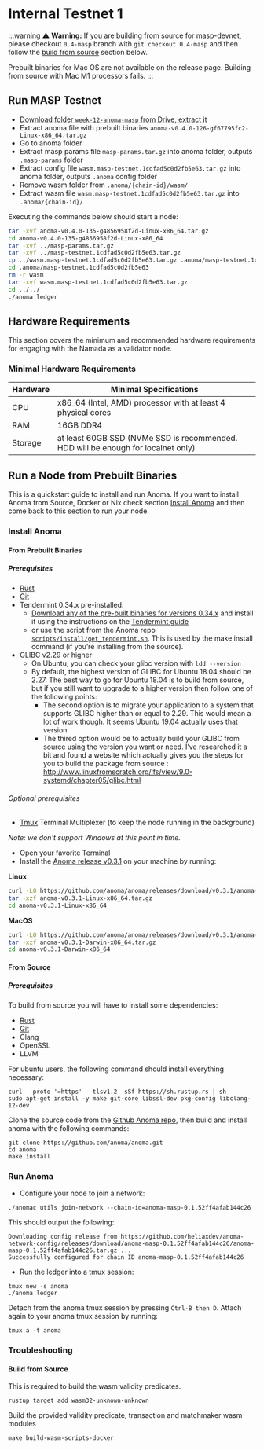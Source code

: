 # Internal Testnet 1

:::warning
:warning: **Warning:** If you are building from source for masp-devnet, please checkout `0.4-masp` branch with `git checkout 0.4-masp` and then follow the [build from source](#From-Source) section below.

Prebuilt binaries for Mac OS are not available on the release page.
Building from source with Mac M1 processors fails.
:::

## Run MASP Testnet
- [Download folder `week-12-anoma-masp` from Drive, extract it](ttps://drive.google.com/drive/folders/1MM-HOkxDgcbgKbTn8E2xVHVKPhiKBI9C?usp=sharing)
- Extract anoma file with prebuilt binaries `anoma-v0.4.0-126-gf67795fc2-Linux-x86_64.tar.gz`
- Go to anoma folder
- Extract masp params file `masp-params.tar.gz` into anoma folder, outputs `.masp-params` folder
- Extract config file `wasm.masp-testnet.1cdfad5c0d2fb5e63.tar.gz` into anoma folder, outputs `.anoma` config folder
- Remove wasm folder from `.anoma/{chain-id}/wasm/`
- Extract wasm file `wasm.masp-testnet.1cdfad5c0d2fb5e63.tar.gz` into `.anoma/{chain-id}/`

Executing the commands below should start a node:
```bash
tar -xvf anoma-v0.4.0-135-g4856958f2d-Linux-x86_64.tar.gz
cd anoma-v0.4.0-135-g4856958f2d-Linux-x86_64
tar -xvf ../masp-params.tar.gz
tar -xvf ../masp-testnet.1cdfad5c0d2fb5e63.tar.gz
cp ../wasm.masp-testnet.1cdfad5c0d2fb5e63.tar.gz .anoma/masp-testnet.1cdfad5c0d2fb5e63/
cd .anoma/masp-testnet.1cdfad5c0d2fb5e63
rm -r wasm
tar -xvf wasm.masp-testnet.1cdfad5c0d2fb5e63.tar.gz
cd ../../
./anoma ledger
```

## Hardware Requirements

This section covers the minimum and recommended hardware requirements for engaging with the Namada as a validator node.

### Minimal Hardware Requirements
| Hardware | Minimal Specifications |
| -------- | -------- |
| CPU     | x86_64 (Intel, AMD) processor with at least 4 physical cores     |
| RAM     | 16GB DDR4     |
| Storage     | at least 60GB SSD (NVMe SSD is recommended. HDD will be enough for localnet only)    |

## Run a Node from Prebuilt Binaries
This is a quickstart guide to install and run Anoma. If you want to install Anoma from Source, Docker or Nix check section [Install Anoma](https://docs.anoma.network/v0.5.0/user-guide/install.html) and then come back to this section to run your node.

### Install Anoma 
#### From Prebuilt Binaries
##### Prerequisites
- [Rust](https://www.rust-lang.org/tools/install)
- [Git](https://git-scm.com/book/en/v2/Getting-Started-Installing-Git)
- Tendermint 0.34.x pre-installed:
    - [Download any of the pre-built binaries for versions 0.34.x](https://github.com/tendermint/tendermint/releases) and install it using the instructions on the [Tendermint guide](https://docs.tendermint.com/master/introduction/install.html)
    - or use the script from the Anoma repo [`scripts/install/get_tendermint.sh`](https://github.com/anoma/anoma/blob/master/scripts/install/get_tendermint.sh). This is used by the make install command (if you’re installing from the source).
- GLIBC v2.29 or higher
    - On Ubuntu, you can check your glibc version with `ldd --version`
    - By default, the highest version of GLIBC for Ubuntu 18.04 should be 2.27. The best way to go for Ubuntu 18.04 is to build from source, but if you still want to upgrade to a higher version then follow one of the following points:
        - The second option is to migrate your application to a system that supports GLIBC higher than or equal to 2.29. This would mean a lot of work though. It seems Ubuntu 19.04 actually uses that version.
        - The thired option would be to actually build your GLIBC from source using the version you want or need. I’ve researched it a bit and found a website which actually gives you the steps for you to build the package from source : http://www.linuxfromscratch.org/lfs/view/9.0-systemd/chapter05/glibc.html

###### Optional prerequisites
- [Tmux](https://github.com/tmux/tmux/wiki/Installing) Terminal Multiplexer (to keep the node running in the background)

*Note: we don't support Windows at this point in time.*
- Open your favorite Terminal
- Install the [Anoma release v0.3.1](https://github.com/anoma/anoma/releases/tag/v0.3.1) on your machine by running:

**Linux**
```bash
curl -LO https://github.com/anoma/anoma/releases/download/v0.3.1/anoma-v0.3.1-Linux-x86_64.tar.gz
tar -xzf anoma-v0.3.1-Linux-x86_64.tar.gz
cd anoma-v0.3.1-Linux-x86_64
```
**MacOS**
```bash
curl -LO https://github.com/anoma/anoma/releases/download/v0.3.1/anoma-v0.3.1-Darwin-x86_64.tar.gz
tar -xzf anoma-v0.3.1-Darwin-x86_64.tar.gz
cd anoma-v0.3.1-Darwin-x86_64
```

#### From Source
##### Prerequisites
To build from source you will have to install some dependencies:
- [Rust](https://www.rust-lang.org/tools/install)
- [Git](https://git-scm.com/book/en/v2/Getting-Started-Installing-Git)
- Clang
- OpenSSL
- LLVM

For ubuntu users, the following command should install everything necessary:
```
curl --proto '=https' --tlsv1.2 -sSf https://sh.rustup.rs | sh
sudo apt-get install -y make git-core libssl-dev pkg-config libclang-12-dev
```
Clone the source code from the [Github Anoma repo](https://github.com/anoma/anoma), then build and install anoma with the following commands:

```
git clone https://github.com/anoma/anoma.git
cd anoma
make install
```

### Run Anoma
- Configure your node to join a network:
```
./anomac utils join-network --chain-id=anoma-masp-0.1.52ff4afab144c26
```

This should output the following:
```
Downloading config release from https://github.com/heliaxdev/anoma-network-config/releases/download/anoma-masp-0.1.52ff4afab144c26/anoma-masp-0.1.52ff4afab144c26.tar.gz ...
Successfully configured for chain ID anoma-masp-0.1.52ff4afab144c26
```
- Run the ledger into a tmux session:
```
tmux new -s anoma
./anoma ledger
```
Detach from the anoma tmux session by pressing `Ctrl-B then D`.
Attach again to your anoma tmux session by running:
```
tmux a -t anoma
```

### Troubleshooting

#### Build from Source

This is required to build the wasm validity predicates.
```
rustup target add wasm32-unknown-unknown
```

Build the provided validity predicate, transaction and matchmaker wasm modules
```
make build-wasm-scripts-docker
```